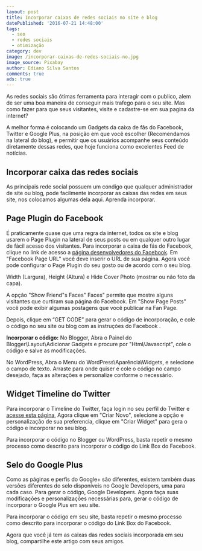 ```yaml
---
layout: post
title: Incorporar caixas de redes sociais no site e blog
datePublished: '2016-07-21 14:48:00'
tags:
  - seo
  - redes sociais
  - otimização
category: dev
image: /incorporar-caixas-de-redes-sociais-no.jpg
image_source: Pixabay
author: Ediano Silva Santos
comments: true
ads: true
---
```

As redes sociais são ótimas ferramenta para interagir com o publico, alem de ser uma boa maneira de conseguir mais trafego para o seu site. Mas como fazer para que seus visitantes, visite e cadastre-se em sua pagina da internet?

A melhor forma é colocando um Gadgets da caixa de fãs do Facebook, Twitter e Google Plus, na posição em que você escolher (Recomendamos na lateral do blog), e permitir que os usuários acompanhe seus conteúdo diretamente dessas redes, que hoje funciona como excelentes Feed de notícias.

## Incorporar caixa das redes sociais

As principais rede social possuem um condigo que qualquer administrador de site ou blog, pode facilmente incorporar as caixas das redes em seus site, nos colocamos algumas dela aqui. Aprenda incorporar.

## Page Plugin do Facebook

É praticamente quase que uma regra da internet, todos os site e blog usarem o Page Plugin na lateral de seus posts ou em qualquer outro lugar de fácil acesso dos visitantes. Para incorporar a caixa de fás do Facebook, clique no link de acesso a <a href="https://developers.facebook.com/docs/plugins/page-plugin" target="_blank" rel="nofollow noopener noreferrer">página desenvolvedores do Facebook</a>. Em "Facebook Page URL" você deve inserir o URL de sua página. Agora você pode configurar o Page Plugin do seu gosto ou de acordo com o seu blog.

Width (Largura), Height (Altura) e Hide Cover Photo (mostrar ou não foto da capa).

A opção "Show Friend"s Faces" Faces" permite que mostre alguns visitantes que curtiram sua página do Facebook. Em "Show Page Posts" você pode exibir algumas postagens que você publicar na Fan Page.

Depois, clique em “GET CODE” para gerar o código de incorporação, e cole o código no seu site ou blog com as instruções do Facebook .

**Incorporar o código:**
No Blogger, Abra o Painel do Blogger\Layout\Adicionar Gadgets e procure por "Html/Javascript", cole o código e salve as modificações.

No WordPress, Abra o Menu do WordPress\Aparência\Widgets, e selecione o campo de texto. Arraste para onde quiser e cole o código no campo desejado, faça as alterações e personalize conforme o necessário.

## Widget Timeline do Twitter

Para incorporar o Timeline do Twitter, faça login no seu perfil do Twitter e <a href="https://twitter.com/login?redirect_after_login=%2Fsettings%2Fwidgets" target="_blank" rel="nofollow noopener noreferrer">acesse esta página</a>, Agora clique em "Criar Novo", selecione a opção e personalização de sua preferencia, clique em "Criar Widget" para gera o código e incorporar no seu blog.

Para incorporar o código no Blogger ou WordPress, basta repetir o mesmo processo como descrito para incorporar o código do Link Box do Facebook.

## Selo do Google Plus

Como as páginas e perfis do Google+ são diferentes, existem também duas versões diferentes do selo disponíveis no Google Developers, uma para cada caso. Para gerar o código, Google Developers. Agora faça suas modificações e personalizações necessárias para, gerar o código de incorporar o Google Plus em seu site.

Para incorporar o código em seu site, basta repetir o mesmo processo como descrito para incorporar o código do Link Box do Facebook.

Agora que você já tem as caixas das redes sociais incorporada em seu blog, compartilhe este artigo com seus amigos.
